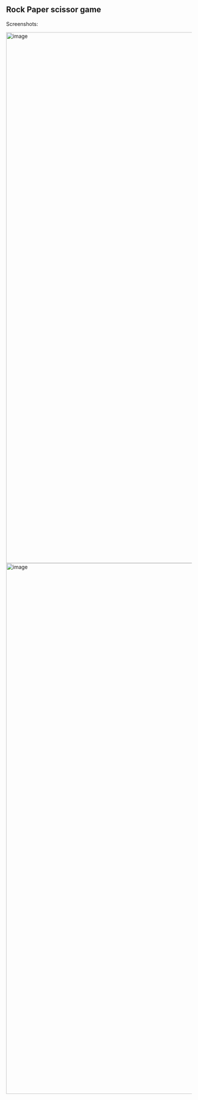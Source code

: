 ## Rock Paper scissor game


Screenshots:

<img width="1440" alt="image" src="https://user-images.githubusercontent.com/23126394/224535352-5ed3aaa5-a315-47a0-b0e6-e74000f527e9.png">


<img width="1440" alt="image" src="https://user-images.githubusercontent.com/23126394/224535231-11821dd7-57ce-4b57-8846-97f009f52338.png">

